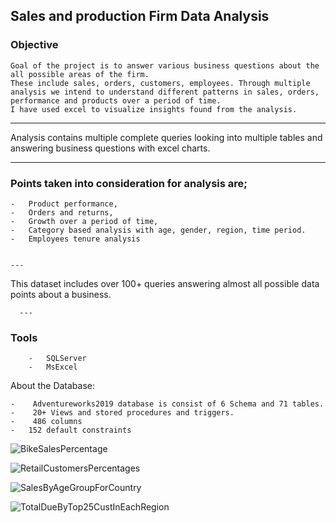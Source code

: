 ## Sales and production Firm Data Analysis

### Objective
	Goal of the project is to answer various business questions about the all possible areas of the firm. 
	These include sales, orders, customers, employees. Through multiple analysis we intend to understand different patterns in sales, orders, performance and products over a period of time. 
	I have used excel to visualize insights found from the analysis.
 

---

Analysis contains multiple complete queries looking into multiple tables and answering business questions with excel charts.

---


###	Points taken into consideration for analysis are; 

	-	Product performance, 
	-	Orders and returns, 
	-	Growth over a period of time, 
	-	Category based analysis with age, gender, region, time period.  
	-	Employees tenure analysis
 
	
	---
 
This dataset includes over 100+ queries answering almost all possible data points about a business. 

	  ---
	  
### Tools
	
		-	SQLServer
		-	MsExcel
 

About the Database:

	-	 Adventureworks2019 database is consist of 6 Schema and 71 tables.
	-	 20+ Views and stored procedures and triggers.
	-	 486 columns 
	-	152 default constraints 

	
	
	
![BikeSalesPercentage](https://github.com/user-attachments/assets/d0eaa5bd-25ab-45c6-80d3-c85e44df5e2e)

![RetailCustomersPercentages](https://github.com/user-attachments/assets/c5e01af3-1e29-496a-b565-513d6282d94a)

![SalesByAgeGroupForCountry](https://github.com/user-attachments/assets/a081d836-084a-4925-ab8d-094d52276950)

![TotalDueByTop25CustInEachRegion](https://github.com/user-attachments/assets/047245fa-ca58-4dd6-b76f-d6e2c8202969)
